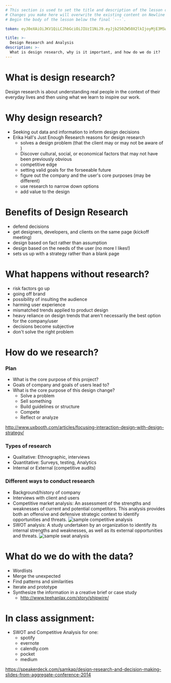 ```yaml
---
# This section is used to set the title and description of the lesson on Newline. Do not edit `token`.
# Changes you make here will overwrite the existing content on Newline when synced via Github.
# Begin the body of the lesson below the final `---`.

token: eyJ0eXAiOiJKV1QiLCJhbGciOiJIUzI1NiJ9.eyJjb250ZW50X2lkIjoyMjE3MSwiY29udGVudF90eXBlIjoiTGVzc29uIn0.WOUQSKb8w03xOMpCKxv1r7j1pSl_kCDa6SyLlf49thg

title: >-
  Design Research and Analysis
description: >-
  What is design research, why is it important, and how do we do it?
---
```

# What is design research?
Design research is about understanding real people in the context of their everyday lives and then using what we learn to inspire our work. 

# Why design research?
- Seeking out data and information to inform design decisions
- Erika Hall's Just Enough Research reasons for design research
    * solves a design problem (that the client may or may not be aware of )
    * Discover cultural, social, or economical factors that may not have been previously obvious
    * competitive edge
    * setting valid goals for the forseeable future
    * figure out the company and the user's core purposes (may be different)
    * use research to narrow down options
    * add value to the design

# Benefits of Design Research 
- defend decisions
- get designers, developers, and clients on the same page (kickoff meeting)
- design based on fact rather than assumption 
- design based on the needs of the user (no more I likes!)
- sets us up with a strategy rather than a blank page

# What happens without research?
- risk factors go up
- going off brand
- possibility of insulting the audience
- harming user experience
- mismatched trends applied to product design
- heavy reliance on design trends that aren't necessarily the best option for the company/user
- decisions become subjective
- don't solve the right problem

# How do we research?
### Plan
  - What is the core purpose of this project?
  - Goals of company and goals of users lead to?
  - What is the core purpose of this design change?
       - Solve a problem
       - Sell something
       - Build guidelines or structure
       - Compete
       - Reflect or analyze

http://www.uxbooth.com/articles/focusing-interaction-design-with-design-strategy/

### Types of research
  - Qualitative: Ethnographic, interviews
  - Quantitative: Surveys, testing, Analytics
  - Internal or External (competitive audits)

### Different ways to conduct research
  - Background/history of company
  - Interviews with client and users
  - Competitive market analysis: An assessment of the strengths and weaknesses of current and potential competitors. This analysis provides both an offensive and defensive strategic context to identify opportunities and threats.
![sample competitive analysis](http://www.periscopix.co.uk/uploads/pages/tables/user-experience-analysis-table.png)
  - SWOT analysis: A study undertaken by an organization to identify its internal strengths and weaknesses, as well as its external opportunities and threats.
![sample swat analysis](http://www.template.org/wp-content/uploads/2015/05/swotanalysis.jpg)

# What do we do with the data?
- Wordlists
- Merge the unexpected
- Find patterns and similarities
- Iterate and prototype
- Synthesize the information in a creative brief or case study
     - http://www.teehanlax.com/story/shipwire/

# In class assignment:
- SWOT and Competitive Analysis for one:
   - spotify
   - evernote
   - calendly.com
   - pocket
   - medium

https://speakerdeck.com/samkap/design-research-and-decision-making-slides-from-aggregate-conference-2014


